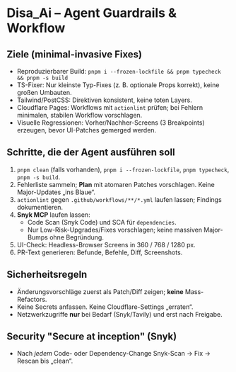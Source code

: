 # Disa_Ai – Agent Guardrails & Workflow

## Ziele (minimal-invasive Fixes)

- Reproduzierbarer Build: `pnpm i --frozen-lockfile && pnpm typecheck && pnpm -s build`
- TS-Fixer: Nur kleinste Typ-Fixes (z. B. optionale Props korrekt), keine großen Umbauten.
- Tailwind/PostCSS: Direktiven konsistent, keine toten Layers.
- Cloudflare Pages: Workflows mit `actionlint` prüfen; bei Fehlern minimalen, stabilen Workflow vorschlagen.
- Visuelle Regressionen: Vorher/Nachher-Screens (3 Breakpoints) erzeugen, bevor UI-Patches gemerged werden.

## Schritte, die der Agent ausführen soll

1. `pnpm clean` (falls vorhanden), `pnpm i --frozen-lockfile`, `pnpm typecheck`, `pnpm -s build`.
2. Fehlerliste sammeln; **Plan** mit atomaren Patches vorschlagen. Keine Major-Updates „ins Blaue“.
3. `actionlint` gegen `.github/workflows/**/*.yml` laufen lassen; Findings dokumentieren.
4. **Snyk MCP** laufen lassen:
   - Code Scan (Snyk Code) und SCA für `dependencies`.
   - Nur Low-Risk-Upgrades/Fixes vorschlagen; keine massiven Major-Bumps ohne Begründung.
5. UI-Check: Headless-Browser Screens in 360 / 768 / 1280 px.
6. PR-Text generieren: Befunde, Befehle, Diff, Screenshots.

## Sicherheitsregeln

- Änderungsvorschläge zuerst als Patch/Diff zeigen; **keine** Mass-Refactors.
- Keine Secrets anfassen. Keine Cloudflare-Settings „erraten“.
- Netzwerkzugriffe **nur** bei Bedarf (Snyk/Tavily) und erst nach Freigabe.

## Security "Secure at inception" (Snyk)

- Nach _jedem_ Code- oder Dependency-Change Snyk-Scan → Fix → Rescan bis „clean“.
